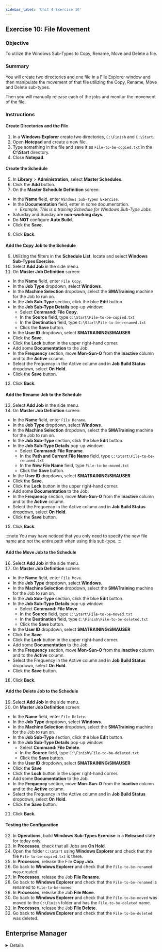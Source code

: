 ```yaml
---
sidebar_label: 'Unit 4 Exercise 10'
---
```


## Exercise 10: File Movement

### Objective

To utilize the Windows Sub-Types to Copy, Rename, Move and Delete a file.

### Summary

You will create two directories and one file in a File Explorer window and then manipulate the movement of that file utilizing the Copy, Rename, Move and Delete sub-types.

Then you will manually release each of the jobs and monitor the movement of the file.

### Instructions

#### Create Directories and the File

1.  In a **Windows Explorer** create two directories, ```C:\Finish``` and ```C:\Start```.
2.  Open **Notepad** and create a new file.
3.  Type something in the file and save it as ```File-to-be-copied.txt``` in the **C:\Start** directory.
4.  Close **Notepad**.

#### Create the Schedule

5.  In **Library** > **Administration**, select **Master Schedules**. 
6.  Click the **Add** button.
7.  On the **Master Schedule Definition** screen:
* In the **Name** field, enter ```Windows Sub-Types Exercise```.
* In the **Documentation** field, enter in some documentation.
  * _Example: This is a training Schedule for Windows Sub-Type Jobs._
* Saturday and Sunday are **non-working days**.
* Do **NOT** configure **Auto Build**.
* Click the **Save**.
8. Click **Back**.

#### Add the Copy Job to the Schedule

9.  Utilizing the filters in the **Schedule List**, locate and select **Windows Sub-Types Exercise**.
10. Select **Add Job** in the side menu.
11. On **Master Job Definition** screen:
* In the **Name** field, enter ```File Copy```.
* In the **Job Type** dropdown, select **Windows**.
* In the **Machine Selection** dropdown, select the **SMATraining** machine for the Job to run on. 
* In the **Job Sub-Type** section, click the blue **Edit** button.
* In the **Job Sub-Type Details** pop-up window: 
  * Select **Command: File Copy**.  
  * In the **Source** field, type ```C:\Start\File-to-be-copied.txt```
  * In the **Destination** field, type ```C:\Start\File-to-be-renamed.txt```
  * Click the **Save** button.
* In the **User ID** dropdown, select **SMATRAINING\SMAUSER**
* Click the **Save**.
* Click the **Lock** button in the upper right-hand corner.
* Add some **Documentation** to the Job.
* In the **Frequency** section, move **Mon-Sun-O** from the **Inactive** column and to the **Active** column.
* Select the Frequency in the Active column and in **Job Build Status** dropdown, select **On Hold**.
* Click the **Save** button.
12. Click **Back**. 

#### Add the Rename Job to the Schedule

13. Select **Add Job** in the side menu.
14. On **Master Job Definition** screen:
* In the **Name** field, enter ```File Rename```.
* In the **Job Type** dropdown, select **Windows**.
* In the **Machine Selection** dropdown, select the **SMATraining** machine for the Job to run on. 
* In the **Job Sub-Type** section, click the blue **Edit** button.
* In the **Job Sub-Type Details** pop-up window: 
  * Select **Command: File Rename**.  
  * In the **Path and Current File Name** field, type ```C:\Start\File-to-be-renamed.txt```
  * In the **New File Name** field, type ```File-to-be-moved.txt```
  * Click the **Save** button.
* In the **User ID** dropdown, select **SMATRAINING\SMAUSER**
* Click the **Save**.
* Click the **Lock** button in the upper right-hand corner.
* Add some **Documentation** to the Job.
* In the **Frequency** section, move **Mon-Sun-O** from the **Inactive** column and to the **Active** column.
* Select the Frequency in the Active column and in **Job Build Status** dropdown, select **On Hold**.
* Click the **Save** button.
15. Click **Back**. 

:::note
You may have noticed that you only need to specify the new file name and not the entire path when using this sub-type.
:::

#### Add the Move Job to the Schedule

16. Select **Add Job** in the side menu.
17. On **Master Job Definition** screen:
* In the **Name** field, enter ```File Move```.
* In the **Job Type** dropdown, select **Windows**.
* In the **Machine Selection** dropdown, select the **SMATraining** machine for the Job to run on. 
* In the **Job Sub-Type** section, click the blue **Edit** button.
* In the **Job Sub-Type Details** pop-up window: 
  * Select **Command: File Move**.  
  * In the **Source** field, type ```C:\Start\File-to-be-moved.txt```
  * In the **Destination** field, type ```C:\Finish\File-to-be-deleted.txt```
  * Click the **Save** button.
* In the **User ID** dropdown, select **SMATRAINING\SMAUSER**
* Click the **Save**
* Click the **Lock** button in the upper right-hand corner.
* Add some **Documentation** to the Job.
* In the **Frequency** section, move **Mon-Sun-O** from the **Inactive** column and to the **Active** column.
* Select the Frequency in the Active column and in **Job Build Status** dropdown, select **On Hold**.
* Click the **Save** button.
18. Click **Back**. 

#### Add the Delete Job to the Schedule

19. Select **Add Job** in the side menu.
20. On **Master Job Definition** screen:
* In the **Name** field, enter ```File Delete```.
* In the **Job Type** dropdown, select **Windows**.
* In the **Machine Selection** dropdown, select the **SMATraining** machine for the Job to run on. 
* In the **Job Sub-Type** section, click the blue **Edit** button.
* In the **Job Sub-Type Details** pop-up window: 
  * Select **Command: File Delete**.  
  * In the **Source** field, type ```C:\Finish\File-to-be-deleted.txt```
  * Click the **Save** button.
* In the **User ID** dropdown, select **SMATRAINING\SMAUSER**
* Click the **Save**
* Click the **Lock** button in the upper right-hand corner.
* Add some **Documentation** to the Job.
* In the **Frequency** section, move **Mon-Sun-O** from the **Inactive** column and to the **Active** column.
* Select the Frequency in the Active column and in **Job Build Status** dropdown, select **On Hold**.
* Click the **Save** button.
21. Click **Back**.

#### Testing the Configuration

22. In **Operations**, build **Windows Sub-Types Exercise** in a **Released** state for today only.
23. In **Processes**, check that all Jobs are **On Hold**.
24. Open the folder ```C:\Start``` using **Windows Explorer** and check that the file ```File-to-be-copied.txt``` is there.
25. In **Processes**, release the File **Copy Job**.
26. Go back to **Windows Explorer** and check that the ```File-to-be-renamed``` was created.
27. In **Processes**, release the Job **File Rename**.
28. Go back to **Windows Explorer** and check that the ```File-to-be-renamed``` is renamed to ```File-to-be-moved```
29. In **Processes**, release the Job **File Move**.
30. Go back to **Windows Explorer** and check that the ```File-to-be-moved``` was moved to the ```C:\Finish``` folder and has the ```File-to-be-deleted``` name.
31. In **Processes**, release the Job **File Delete**.
32. Go back to **Windows Explorer** and check that the ```File-to-be-deleted``` was deleted.

## Enterprise Manager

<details>

:::tip [Walkthrough Video - Unit 4 Exercise 10](../static/videobasic/U4E10.mp4)

:::


**Create a New File and a New Schedule**

1.  Go to **Windows Explorer** and create the ``C:\Finish`` and ```C:\Start``` folders.
2.  If not running, open **Notepad** and create a new file.
3.  Type something and save the file as ```C:\Start\File-to-be-copied.txt.```
4.  Close **Notepad**.
5.  Under the **Administration** topic, Double-Click on **Schedule Master**. 
6.  Click the **Add** button on the **Schedule Master** toolbar. 
7.  In the **Name** field, enter **Windows Sub-Types Exercise**.
8.  In the **Documentation** field, enter **This is a training Schedule for Windows Sub-Type Jobs**.
9.  Keep **Monday through Friday** selected for the **Workdays per Week** for the Schedule to run.
10.  In the **Schedule Properties > Build frame**, keep the **Auto Build** unchecked.
11.  Click the **Save** button on the **Schedule Master** toolbar.
12.  Close the **Schedule Master** tab.

**Add Jobs to the New Schedule**

13.  Under the **Administration** topic, Double-Click on **Job Master**. 
14.  In the **Schedule** drop-down list, select **Windows Sub-Types Exercise**.
15.  Click the **Add** button on the **Job Master** toolbar. 
16.  In the **Name** field, enter **File Copy**.
17.  In the **Job Type** drop-down list, select ```Windows```.
18.  In the **Job Sub-Type** drop-down list select ```Command: File Copy```.
19.  In the **Primary Machine** drop-down list, select the ```SMATraining``` machine for the Job to run on. 
20.  In the **User ID** drop-down list, select ```SMATRAINING\SMAUSER```
21.  In the **Source** field, type ```C:\Start\File-to-be-copied.txt```
22.  In the **Destination** field, type ```C:\Start\File-to-be-renamed.txt```
23.  Click the **Save** button on the **Job Master** toolbar.
24.  Click the **Frequency** tab.
25.  Within the **Frequency list** frame, click the Add button.
26.  On the **Frequency Definition Wizard**, keep **Use existing Frequency** selected and select ```Mon-Sun-O``` from the **Frequency** drop-down list. Then click **Next**.
27.  Click **Finish**.
28.  Under the **Job Build** Status frame, click the **On Hold** radio button.
29.  Click the **Save** button on the **Job Master** toolbar.
30.  Click the **Documentation** tab and add some documentation.
31.  Do not close the **Job Master** tab. Go to the next step.
32.  Click the **Add** button on the **Job Master** toolbar. 
33.  In the **Name** field, enter **File Rename**.
34.  In the **Job Type** drop-down list, select ```Windows```.
35.  In the **Job Sub-Type** drop-down list select ```Command: File Rename```.
36.  In the **Primary Machine** drop-down list, select the ```SMATraining``` machine for the Job to run on. 
37.  In the **User ID** drop-down list, select ```SMATRAINING\SMAUSER```
38.  In the **Path and Current File Name** field, type ``C:\Start\File-to-be-renamed.txt``
39.  In the **New File Name** field, type ```File-to-be-moved.txt```
  *  _**Note: You are renaming the file! So you do not specify the whole path!**_
40.  Click the **Save** button on the **Job Master** toolbar.
41.  Click the **Frequency** tab.
42.  Within the **Frequency list** frame, click the Add button.
43.  In the **Frequency Definition Wizard**, keep **Use existing Frequency** selected and select ```Mon-Sun-O``` from the **Frequency** drop-down list. Then click **Next**.
44.  Click **Finish**.
45.  Under the **Job Build Status** frame, click the **On Hold** radio button.
46.  Click the **Save** button on the **Job Master** toolbar.
47.  Click the **Documentation** tab and add some documentation.
48.  Click the **Add** button on the **Job Master** toolbar. 
49.  In the **Name** field, enter **File Move**.
50.  In the **Job Type** drop-down list, select ```Windows```.
51.  In the **Job Sub-Type** drop-down list select ```Command: File Move```.
52.  In the **Primary Machine** drop-down list, select the ```SMATraining``` machine for the Job to run on. 
53.  In the **User ID** drop-down list, select ```SMATRAINING\SMAUSER```
54.  In the **Source** field, type ```C:\Start\File-to-be-moved.txt```
55.  In the **Destination** field, type ```C:\Finish\File-to-be-deleted.txt```
56.  Click the **Save** button on the **Job Master** toolbar.
57.  Click the **Frequency** tab.
58.  Within the **Frequency** list frame, click the **Add** button.
59.  On the **Frequency Definition Wizard**, keep Use existing **Frequency** selected and select ```Mon-Sun-O``` from the **Frequency** drop-down list. Then click **Next**.
60.  Click **Finish**.
61.  Under the **Job Build** Status frame, click the **On Hold** radio button.
62.  Click the **Save** button on the **Job Master** toolbar.
63.  Click the **Documentation** tab and add some documentation.
64.  Click the **Add** button on the **Job Master** toolbar. 
65.  In the Name field, enter **File Delete**.
66.  In the **Job Type** drop-down list, select ```Windows```.
67.  In the **Job Sub-Type** drop-down list select ```Command: File Delete```.
68.  In the **Primary Machine** drop-down list, select the ```SMATraining``` machine for the Job to run on. 
69.  In the **User ID** drop-down list, select ```SMATRAINING\SMAUSER```
70.  In the **File To Delete** field, type ```C:\Finish\File-to-be-deleted.txt```
71.  Click the **Save** button on the **Job Master** toolbar.
72.  Click the **Frequency** tab.
73.  Within the **Frequency list** frame, click the **Add** button.
74.  On the **Frequency Definition Wizard**, keep **Use existing Frequency** selected and select ```Mon-Sun-O``` from the **Frequency** drop-down list. Then click **Next**.
75.  Click **Finish**.
76.  Under the **Job Build Status** frame, click the **On Hold** radio button.
77.  Click the **Save** button on the **Job Master** toolbar.
78.  Click the **Documentation** tab and add some documentation.
79.  Close the **Job Master** tab.
80.  Use **Workflow Designer** to create your **Job Dependencies**.
81.  Your **Schedule** should look like this:

![](../static/imgbasic/438.png)

**Testing the Configuration**

82.  Manually build the **Windows Sub-Types Exercise** in a **released** state.
83.  Check that all Jobs are **On Hold**.
84.  Open the folder ```C:\Start``` using **Windows Explorer** and check that the file ```File-to-be-copied.txt``` is there.
85.  Go back to **Enterprise Manager** and Release the File **Copy Job**.
86.  Go back to **Windows Explorer** and check that the ```File-to-be-renamed``` was created.
87.  Go back to Enterprise Manager and Release the Job **File Rename**.
88.  Go back to **Windows Explorer** and check that the ```File-to-be-renamed``` is renamed to ```File-to-be-moved```
89.  Go back to **Enterprise Manager** and **Release** the Job **File Move**.
90.  Go back to **Windows Explorer** and check that the ```File-to-be-moved``` was moved to the ```C:\Finish``` folder and has the ```File-to-be-deleted``` name.
91.  Go back to **Enterprise Manager** and **Release** the Job **File Delete**.
92.  Go back to **Windows Explorer** and check that the ```File-to-be-deleted``` was deleted.

</details>